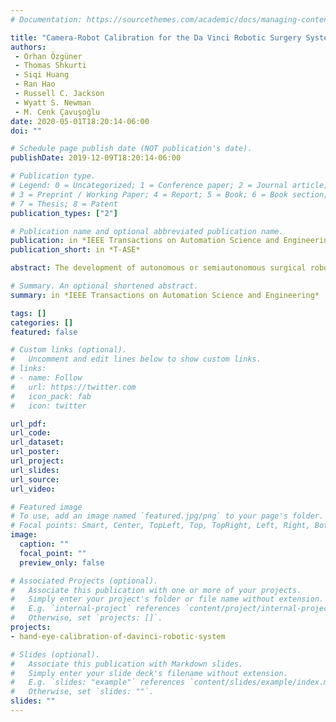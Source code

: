 ```yaml
---
# Documentation: https://sourcethemes.com/academic/docs/managing-content/

title: "Camera-Robot Calibration for the Da Vinci Robotic Surgery System"
authors:
 - Orhan Özgüner
 - Thomas Shkurti
 - Siqi Huang 
 - Ran Hao
 - Russell C. Jackson
 - Wyatt S. Newman
 - M. Cenk Çavuşoğlu
date: 2020-05-01T18:20:14-06:00
doi: ""

# Schedule page publish date (NOT publication's date).
publishDate: 2019-12-09T18:20:14-06:00

# Publication type.
# Legend: 0 = Uncategorized; 1 = Conference paper; 2 = Journal article;
# 3 = Preprint / Working Paper; 4 = Report; 5 = Book; 6 = Book section;
# 7 = Thesis; 8 = Patent
publication_types: ["2"]

# Publication name and optional abbreviated publication name.
publication: in *IEEE Transactions on Automation Science and Engineering*
publication_short: in *T-ASE*

abstract: The development of autonomous or semiautonomous surgical robots stands to improve the performance of existing teleoperated equipment but requires fine hand-eye calibration between the free-moving endoscopic camera and patient-side manipulator arms (PSMs). A novel method of solving this problem for the da Vinci robotic surgical system and kinematically similar systems is presented. First, a series of image-processing and optical-tracking operations are performed to compute the coordinate transformation between the endoscopic camera view frame and an optical-tracking marker permanently affixed to the camera body. Then, the kinematic properties of the PSM are exploited to compute the coordinate transformation between the kinematic base frame of the PSM and an optical marker permanently affixed thereto. Using these transformations, it is then possible to compute the spatial relationship between the PSM and the endoscopic camera using only one tracker snapshot of the two markers. The effectiveness of this calibration is demonstrated by successfully guiding the PSM end-effector to points of interest identified through the camera. Additional tests on a surgical task, namely, grasping a surgical needle, are also performed to validate the proposed method. The resulting visually guided robot positioning accuracy is better than the earlier hand-eye calibration results reported in the literature for the da Vinci system while supporting the intraoperative update of the calibration and requiring only devices that are already commonly used in the surgical environment.

# Summary. An optional shortened abstract.
summary: in *IEEE Transactions on Automation Science and Engineering*

tags: []
categories: []
featured: false

# Custom links (optional).
#   Uncomment and edit lines below to show custom links.
# links:
# - name: Follow
#   url: https://twitter.com
#   icon_pack: fab
#   icon: twitter

url_pdf:
url_code:
url_dataset:
url_poster:
url_project:
url_slides:
url_source:
url_video:

# Featured image
# To use, add an image named `featured.jpg/png` to your page's folder. 
# Focal points: Smart, Center, TopLeft, Top, TopRight, Left, Right, BottomLeft, Bottom, BottomRight.
image:
  caption: ""
  focal_point: ""
  preview_only: false

# Associated Projects (optional).
#   Associate this publication with one or more of your projects.
#   Simply enter your project's folder or file name without extension.
#   E.g. `internal-project` references `content/project/internal-project/index.md`.
#   Otherwise, set `projects: []`.
projects:
- hand-eye-calibration-of-davinci-robotic-system

# Slides (optional).
#   Associate this publication with Markdown slides.
#   Simply enter your slide deck's filename without extension.
#   E.g. `slides: "example"` references `content/slides/example/index.md`.
#   Otherwise, set `slides: ""`.
slides: ""
---
```

